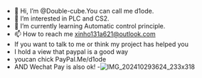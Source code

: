 - 👋 Hi, I’m @Double-cube.You can call me d1ode.
- 👀 I’m interested in PLC and CS2.
- 🌱 I’m currently learning Automatic control principle.
- 📫 How to reach me xinho131a621@outlook.com
- If you want to talk to me or think my project has helped you
- I hold a view that paypal is a good way
- youcan chick PayPal.Me/d1ode
- AND Wechat Pay is also ok!
-![IMG_202410293624_233x318](https://github.com/user-attachments/assets/653972dc-d5c6-43d6-b3cb-969844b1397c)


<!---
Double-cube/Double-cube is a ✨ special ✨ repository because its `README.md` (this file) appears on your GitHub profile.
You can click the Preview link to take a look at your changes.
--->
